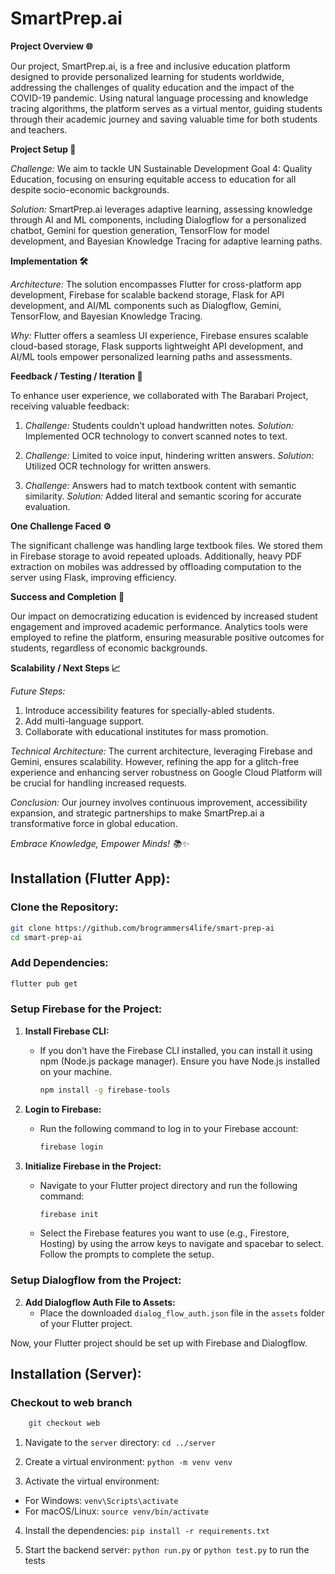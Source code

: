 # SmartPrep.ai

**Project Overview 🌐**

Our project, SmartPrep.ai, is a free and inclusive education platform designed to provide personalized learning for
students worldwide, addressing the challenges of quality education and the impact of the COVID-19 pandemic. Using
natural language processing and knowledge tracing algorithms, the platform serves as a virtual mentor, guiding students
through their academic journey and saving valuable time for both students and teachers.

**Project Setup 🚀**

_Challenge:_ We aim to tackle UN Sustainable Development Goal 4: Quality Education, focusing on ensuring equitable
access to education for all despite socio-economic backgrounds.

_Solution:_ SmartPrep.ai leverages adaptive learning, assessing knowledge through AI and ML components, including
Dialogflow for a personalized chatbot, Gemini for question generation, TensorFlow for model development, and Bayesian
Knowledge Tracing for adaptive learning paths.

**Implementation 🛠️**

_Architecture:_ The solution encompasses Flutter for cross-platform app development, Firebase for scalable backend
storage, Flask for API development, and AI/ML components such as Dialogflow, Gemini, TensorFlow, and Bayesian Knowledge
Tracing.

_Why:_ Flutter offers a seamless UI experience, Firebase ensures scalable cloud-based storage, Flask supports
lightweight API development, and AI/ML tools empower personalized learning paths and assessments.

**Feedback / Testing / Iteration 🔄**

To enhance user experience, we collaborated with The Barabari Project, receiving valuable feedback:

1. _Challenge:_ Students couldn't upload handwritten notes.
   _Solution:_ Implemented OCR technology to convert scanned notes to text.

2. _Challenge:_ Limited to voice input, hindering written answers.
   _Solution:_ Utilized OCR technology for written answers.

3. _Challenge:_ Answers had to match textbook content with semantic similarity.
   _Solution:_ Added literal and semantic scoring for accurate evaluation.

**One Challenge Faced ⚙️**

The significant challenge was handling large textbook files. We stored them in Firebase storage to avoid repeated
uploads. Additionally, heavy PDF extraction on mobiles was addressed by offloading computation to the server using
Flask, improving efficiency.

**Success and Completion 🌟**

Our impact on democratizing education is evidenced by increased student engagement and improved academic performance.
Analytics tools were employed to refine the platform, ensuring measurable positive outcomes for students, regardless of
economic backgrounds.

**Scalability / Next Steps 📈**

_Future Steps:_

1. Introduce accessibility features for specially-abled students.
2. Add multi-language support.
3. Collaborate with educational institutes for mass promotion.

_Technical Architecture:_ The current architecture, leveraging Firebase and Gemini, ensures scalability. However,
refining the app for a glitch-free experience and enhancing server robustness on Google Cloud Platform will be crucial
for handling increased requests.

_Conclusion:_ Our journey involves continuous improvement, accessibility expansion, and strategic partnerships to make
SmartPrep.ai a transformative force in global education.

_Embrace Knowledge, Empower Minds! 📚✨_

## Installation (Flutter App):

### Clone the Repository:

```bash
git clone https://github.com/brogrammers4life/smart-prep-ai
cd smart-prep-ai
```

### Add Dependencies:

```bash
flutter pub get
```

### Setup Firebase for the Project:

1. **Install Firebase CLI:**

   - If you don't have the Firebase CLI installed, you can install it using npm (Node.js package manager). Ensure you
     have Node.js installed on your machine.

     ```bash
     npm install -g firebase-tools
     ```

2. **Login to Firebase:**

   - Run the following command to log in to your Firebase account:

     ```bash
     firebase login
     ```

3. **Initialize Firebase in the Project:**

   - Navigate to your Flutter project directory and run the following command:

     ```bash
     firebase init
     ```

   - Select the Firebase features you want to use (e.g., Firestore, Hosting) by using the arrow keys to navigate and
     spacebar to select. Follow the prompts to complete the setup.

### Setup Dialogflow from the Project:

2. **Add Dialogflow Auth File to Assets:**
   - Place the downloaded `dialog_flow_auth.json` file in the `assets` folder of your Flutter project.

Now, your Flutter project should be set up with Firebase and Dialogflow.

## Installation (Server):

### Checkout to web branch

```bash
    git checkout web
```

1. Navigate to the `server` directory: `cd ../server`

2. Create a virtual environment: `python -m venv venv`

3. Activate the virtual environment:

- For Windows: `venv\Scripts\activate`
- For macOS/Linux: `source venv/bin/activate`

4. Install the dependencies: `pip install -r requirements.txt`

5. Start the backend server: `python run.py` or `python test.py` to run the tests
